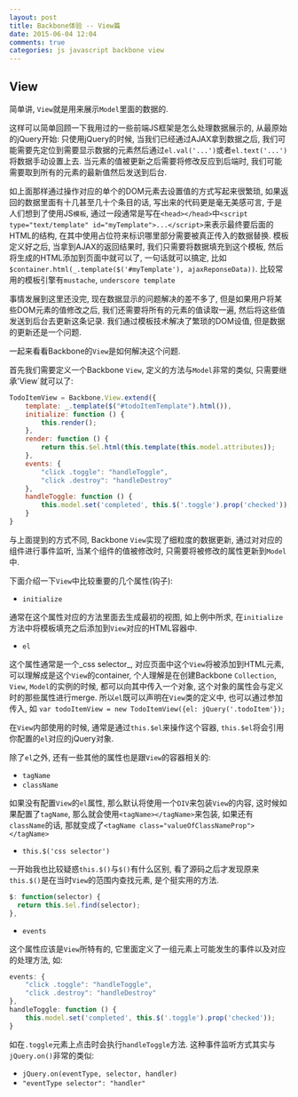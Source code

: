 ```yaml
---
layout: post
title: Backbone体验 -- View篇
date: 2015-06-04 12:04
comments: true
categories: js javascript backbone view
---
```


View
------

简单讲, `View`就是用来展示`Model`里面的数据的.

这样可以简单回顾一下我用过的一些前端JS框架是怎么处理数据展示的, 从最原始的jQuery开始:
只使用jQuery的时候, 当我们已经通过AJAX拿到数据之后, 我们可能需要先定位到需要显示数据的元素然后通过`el.val('...')`或者`el.text('...')`将数据手动设置上去. 当元素的值被更新之后需要将修改反应到后端时, 我们可能需要取到所有的元素的最新值然后发送到后台.

如上面那样通过操作对应的单个的DOM元素去设置值的方式写起来很繁琐, 如果返回的数据里面有十几甚至几十个条目的话, 写出来的代码更是毫无美感可言, 于是人们想到了使用JS`模板`, 通过一段通常是写在`<head></head>`中`<script type="text/template" id="myTemplate">...</script>`来表示最终要后面的HTML的结构, 在其中使用占位符来标识哪里部分需要被真正传入的数据替换. 模板定义好之后, 当拿到AJAX的返回结果时, 我们只需要将数据填充到这个模板, 然后将生成的HTML添加到页面中就可以了, 一句话就可以搞定, 比如 `$container.html(_.template($('#myTemplate'), ajaxReponseData))`. 比较常用的模板引擎有`mustache`, `underscore template`

事情发展到这里还没完, 现在数据显示的问题解决的差不多了, 但是如果用户将某些DOM元素的值修改之后, 我们还需要将所有的元素的值读取一遍, 然后将这些值发送到后台去更新这条记录. 我们通过模板技术解决了繁琐的DOM设值, 但是数据的更新还是一个问题.

一起来看看Backbone的`View`是如何解决这个问题.

首先我们需要定义一个Backbone `View`, 定义的方法与`Model`非常的类似, 只需要继承'View`就可以了:
``` javascript
TodoItemView = Backbone.View.extend({
    template: _.template($("#todoItemTemplate").html()),
    initialize: function () {
        this.render();
    },
    render: function () {
        return this.$el.html(this.template(this.model.attributes));
    },
    events: {
        "click .toggle": "handleToggle",
        "click .destroy": "handleDestroy"
    },
    handleToggle: function () {
        this.model.set('completed', this.$('.toggle').prop('checked'));
    }
}
```
与上面提到的方式不同, Backbone `View`实现了细粒度的数据更新, 通过对对应的组件进行事件监听, 当某个组件的值被修改时, 只需要将被修改的属性更新到`Model`中.

下面介绍一下`View`中比较重要的几个属性(钩子):

* `initialize`

通常在这个属性对应的方法里面去生成最初的视图, 如上例中所求, 在`initialize`方法中将模板填充之后添加到`View`对应的HTML容器中.

* `el`
    
这个属性通常是一个_css selector_, 对应页面中这个`View`将被添加到HTML元素, 可以理解成是这个`View`的container, 个人理解是在创建Backbone `Collection`, `View`, `Model`的实例的时候, 都可以向其中传入一个对象, 这个对象的属性会与定义时的那些属性进行merge. 所以`el`既可以声明在`View`类的定义中, 也可以通过参加传入, 如 `var todoItemView = new TodoItemView({el: jQuery('.todoItem'});`

在`View`内部使用的时候, 通常是通过`this.$el`来操作这个容器, `this.$el`将会引用你配置的`el`对应的jQuery对象.

除了`el`之外, 还有一些其他的属性也是跟`View`的容器相关的:

* `tagName`
* `className`
    
如果没有配置`View`的`el`属性, 那么默认将使用一个`DIV`来包装`View`的内容, 这时候如果配置了`tagName`, 那么就会使用`<tagName></tagName>`来包装, 如果还有`className`的话, 那就变成了`<tagName class="valueOfClassNameProp"></tagName>`

* `this.$('css selector')`

一开始我也比较疑惑`this.$()`与`$()`有什么区别, 看了源码之后才发现原来`this.$()`是在当时`View`的范围内查找元素, 是个挺实用的方法.
```javascript
$: function(selector) {
  return this.$el.find(selector);
},
```

* `events`

这个属性应该是`View`所特有的, 它里面定义了一组元素上可能发生的事件以及对应的处理方法, 如:
```javascript
events: {
    "click .toggle": "handleToggle",
    "click .destroy": "handleDestroy"
},
handleToggle: function () {
    this.model.set('completed', this.$('.toggle').prop('checked'));
}
```

如在`.toggle`元素上点击时会执行`handleToggle`方法. 这种事件监听方式其实与`jQuery.on()`非常的类似:

  * `jQuery.on(eventType, selector, handler)`
  * `"eventType selector": "handler"`